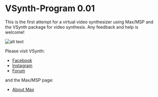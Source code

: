 # VSynth-Program 0.01
This is the first attempt for a virtual video synthesizer using Max/MSP and the VSynth package for video synthesis. Any feedback and help is welcome!

![alt text](https://i.imgur.com/HTOMyom.jpg)

Please visit VSynth:
* [Facebook](https://www.facebook.com/vsynth74/)
* [Instagram](https://www.instagram.com/vsynth74/)
* [Forum](https://cycling74.com/forums/vsynth-package)

and the Max/MSP page:
* [About Max](https://cycling74.com/products/max)



